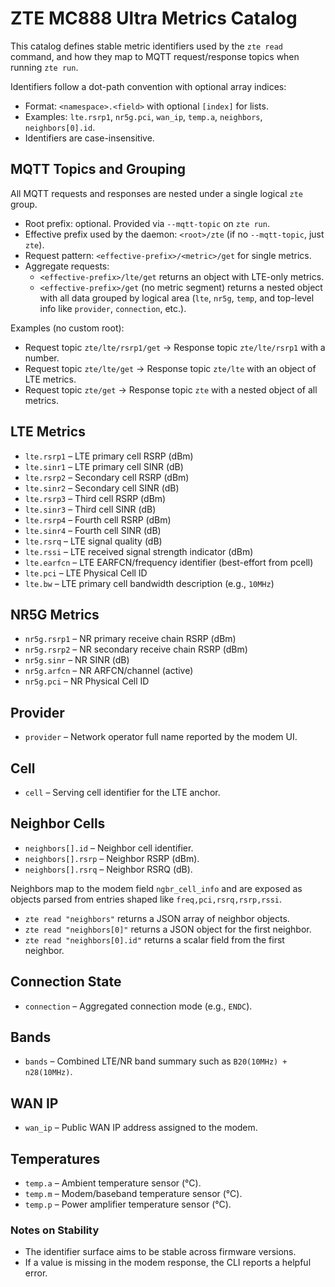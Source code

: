 # ZTE MC888 Ultra Metrics Catalog

This catalog defines stable metric identifiers used by the `zte read` command,
and how they map to MQTT request/response topics when running `zte run`.

Identifiers follow a dot-path convention with optional array indices:

- Format: `<namespace>.<field>` with optional `[index]` for lists.
- Examples: `lte.rsrp1`, `nr5g.pci`, `wan_ip`, `temp.a`, `neighbors`, `neighbors[0].id`.
- Identifiers are case-insensitive.


## MQTT Topics and Grouping

All MQTT requests and responses are nested under a single logical `zte` group.

- Root prefix: optional. Provided via `--mqtt-topic` on `zte run`.
- Effective prefix used by the daemon: `<root>/zte` (if no `--mqtt-topic`, just `zte`).
- Request pattern: `<effective-prefix>/<metric>/get` for single metrics.
- Aggregate requests:
  - `<effective-prefix>/lte/get` returns an object with LTE-only metrics.
  - `<effective-prefix>/get` (no metric segment) returns a nested object with all data grouped by logical area (`lte`, `nr5g`, `temp`, and top-level info like `provider`, `connection`, etc.).

Examples (no custom root):

- Request topic `zte/lte/rsrp1/get` → Response topic `zte/lte/rsrp1` with a number.
- Request topic `zte/lte/get` → Response topic `zte/lte` with an object of LTE metrics.
- Request topic `zte/get` → Response topic `zte` with a nested object of all metrics.


## LTE Metrics
- `lte.rsrp1` – LTE primary cell RSRP (dBm)
- `lte.sinr1` – LTE primary cell SINR (dB)
- `lte.rsrp2` – Secondary cell RSRP (dBm)
- `lte.sinr2` – Secondary cell SINR (dB)
- `lte.rsrp3` – Third cell RSRP (dBm)
- `lte.sinr3` – Third cell SINR (dB)
- `lte.rsrp4` – Fourth cell RSRP (dBm)
- `lte.sinr4` – Fourth cell SINR (dB)
- `lte.rsrq` – LTE signal quality (dB)
- `lte.rssi` – LTE received signal strength indicator (dBm)
- `lte.earfcn` – LTE EARFCN/frequency identifier (best-effort from pcell)
- `lte.pci` – LTE Physical Cell ID
- `lte.bw` – LTE primary cell bandwidth description (e.g., `10MHz`)

## NR5G Metrics
- `nr5g.rsrp1` – NR primary receive chain RSRP (dBm)
- `nr5g.rsrp2` – NR secondary receive chain RSRP (dBm)
- `nr5g.sinr` – NR SINR (dB)
- `nr5g.arfcn` – NR ARFCN/channel (active)
- `nr5g.pci` – NR Physical Cell ID

## Provider
- `provider` – Network operator full name reported by the modem UI.

## Cell
- `cell` – Serving cell identifier for the LTE anchor.

## Neighbor Cells
- `neighbors[].id` – Neighbor cell identifier.
- `neighbors[].rsrp` – Neighbor RSRP (dBm).
- `neighbors[].rsrq` – Neighbor RSRQ (dB).

Neighbors map to the modem field `ngbr_cell_info` and are exposed as objects
parsed from entries shaped like `freq,pci,rsrq,rsrp,rssi`.

- `zte read "neighbors"` returns a JSON array of neighbor objects.
- `zte read "neighbors[0]"` returns a JSON object for the first neighbor.
- `zte read "neighbors[0].id"` returns a scalar field from the first neighbor.

## Connection State
- `connection` – Aggregated connection mode (e.g., `ENDC`).

## Bands
- `bands` – Combined LTE/NR band summary such as `B20(10MHz) + n28(10MHz)`.

## WAN IP
- `wan_ip` – Public WAN IP address assigned to the modem.

## Temperatures
- `temp.a` – Ambient temperature sensor (°C).
- `temp.m` – Modem/baseband temperature sensor (°C).
- `temp.p` – Power amplifier temperature sensor (°C).

### Notes on Stability
- The identifier surface aims to be stable across firmware versions.
- If a value is missing in the modem response, the CLI reports a helpful error.
